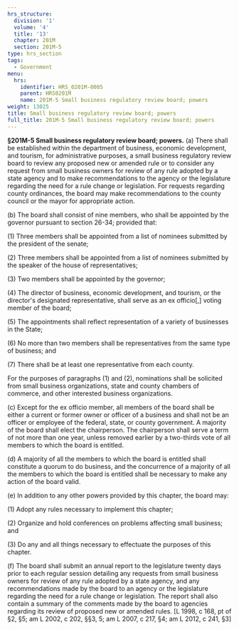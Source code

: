```yaml
---
hrs_structure:
  division: '1'
  volume: '4'
  title: '13'
  chapter: 201M
  section: 201M-5
type: hrs_section
tags:
  - Government
menu:
  hrs:
    identifier: HRS_0201M-0005
    parent: HRS0201M
    name: 201M-5 Small business regulatory review board; powers
weight: 13025
title: Small business regulatory review board; powers
full_title: 201M-5 Small business regulatory review board; powers
---
```

**§201M-5 Small business regulatory review board; powers.** (a) There shall be established within the department of business, economic development, and tourism, for administrative purposes, a small business regulatory review board to review any proposed new or amended rule or to consider any request from small business owners for review of any rule adopted by a state agency and to make recommendations to the agency or the legislature regarding the need for a rule change or legislation. For requests regarding county ordinances, the board may make recommendations to the county council or the mayor for appropriate action.

(b) The board shall consist of nine members, who shall be appointed by the governor pursuant to section 26-34; provided that:

(1) Three members shall be appointed from a list of nominees submitted by the president of the senate;

(2) Three members shall be appointed from a list of nominees submitted by the speaker of the house of representatives;

(3) Two members shall be appointed by the governor;

(4) The director of business, economic development, and tourism, or the director's designated representative, shall serve as an ex officio[,] voting member of the board;

(5) The appointments shall reflect representation of a variety of businesses in the State;

(6) No more than two members shall be representatives from the same type of business; and

(7) There shall be at least one representative from each county.

For the purposes of paragraphs (1) and (2), nominations shall be solicited from small business organizations, state and county chambers of commerce, and other interested business organizations.

(c) Except for the ex officio member, all members of the board shall be either a current or former owner or officer of a business and shall not be an officer or employee of the federal, state, or county government. A majority of the board shall elect the chairperson. The chairperson shall serve a term of not more than one year, unless removed earlier by a two-thirds vote of all members to which the board is entitled.

(d) A majority of all the members to which the board is entitled shall constitute a quorum to do business, and the concurrence of a majority of all the members to which the board is entitled shall be necessary to make any action of the board valid.

(e) In addition to any other powers provided by this chapter, the board may:

(1) Adopt any rules necessary to implement this chapter;

(2) Organize and hold conferences on problems affecting small business; and

(3) Do any and all things necessary to effectuate the purposes of this chapter.

(f) The board shall submit an annual report to the legislature twenty days prior to each regular session detailing any requests from small business owners for review of any rule adopted by a state agency, and any recommendations made by the board to an agency or the legislature regarding the need for a rule change or legislation. The report shall also contain a summary of the comments made by the board to agencies regarding its review of proposed new or amended rules. [L 1998, c 168, pt of §2, §5; am L 2002, c 202, §§3, 5; am L 2007, c 217, §4; am L 2012, c 241, §3]